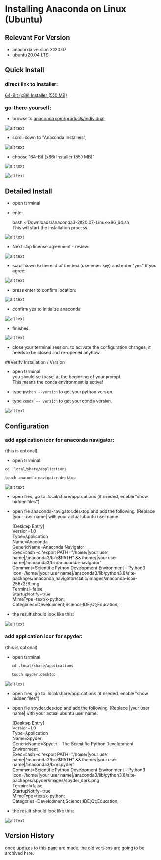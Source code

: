 # Installing Anaconda on Linux (Ubuntu)

## Relevant For Version  

- anaconda version 2020.07
- ubuntu 20.04 LTS


## Quick Install  

### direct link to installer:

[64-Bit (x86) Installer (550 MB)](https://repo.anaconda.com/archive/Anaconda3-2020.07-Linux-x86_64.sh)

### go-there-yourself:

- browse to [anaconda.com/products/individual](https://www.anaconda.com/products/individual),  

![alt text](images/anaconda_ubuntu_2020_07_01.png "Anaconda webpage")

- scroll down to "Anaconda Installers",  

![alt text](images/anaconda_ubuntu_2020_07_02.png "Anaconda webpage scrolled")

- choose "64-Bit (x86) Installer (550 MB)"  

![alt text](images/anaconda_ubuntu_2020_07_03.png "Anaconda download")

![alt text](images/anaconda_ubuntu_2020_07_04.png "Anaconda webpage scrolled")


## Detailed Install  

- open terminal  

- enter  

    bash ~/Downloads/Anaconda3-2020.07-Linux-x86_64.sh  
This will start the installation process.  

![alt text](images/anaconda_ubuntu_2020_07_05.png "terminal 01")

- Next stop license agreement - review:

![alt text](images/anaconda_ubuntu_2020_07_06.png "terminal 02")

- scroll down to the end of the text (use enter key) and enter "yes" if you agree:

![alt text](images/anaconda_ubuntu_2020_07_07.png "terminal 03")

- press enter to confirm location:

![alt text](images/anaconda_ubuntu_2020_07_08.png "terminal 04")

- confirm yes to initialize anaconda:

![alt text](images/anaconda_ubuntu_2020_07_09.png "terminal 05")

- finished:

![alt text](images/anaconda_ubuntu_2020_07_10.png "terminal 06")

- close your terminal session. to activate the configuration changes, it needs to be closed and re-opened anyhow.

##Verify Installation / Version
- open terminal  
you should se (base) at the beginning of your prompt.  
This means the conda environment is active!  

- type `python --version` to get your python version.  

- type `conda -- version` to get your conda version.  

![alt text](images/anaconda_ubuntu_2020_07_11.png "terminal 07")

## Configuration  

### add application icon for anaconda navigator:  
(this is optional)  

- open terminal  

`cd .local/share/applications`

`touch anaconda-navigator.desktop`

![alt text](images/anaconda_ubuntu_2020_07_12.png "terminal 08")

- open files, go to .local/share/applications (if needed, enable "show hidden files")

- open file anaconda-navigator.desktop and add the following. (Replace |your user name| with your actual ubuntu user name.  

    [Desktop Entry]  
    Version=1.0  
    Type=Application  
    Name=Anaconda  
    GenericName=Anaconda Navigator  
    Exec=bash -c 'export PATH="/home/|your user name|/anaconda3/bin:$PATH" && /home/|your user name|/anaconda3/bin/anaconda-navigator'  
    Comment=Scientific Python Development Environment - Python3
    Icon=/home/|your user name|/anaconda3/lib/python3.8/site-packages/anaconda_navigator/static/images/anaconda-icon-256x256.png  
    Terminal=false  
    StartupNotify=true  
    MimeType=text/x-python;  
    Categories=Development;Science;IDE;Qt;Education;  

- the result should look like this:

![alt text](images/anaconda_ubuntu_2020_07_13.png "anaconda-navigator.desktop")

### add application icon for spyder:
(this is optional)  

- open terminal  

```   cd .local/share/applications```

```   touch spyder.desktop```

![alt text](images/anaconda_ubuntu_2020_07_12.png "terminal 08")

- open files, go to .local/share/applications (if needed, enable "show hidden files")

- open file spyder.desktop and add the following. (Replace |your user name| with your actual ubuntu user name.  

    [Desktop Entry]  
    Version=1.0  
    Type=Application  
    Name=Spyder  
    GenericName=Spyder - The Scientific Python Development Environment  
    Exec=bash -c 'export PATH="/home/|your user name|/anaconda3/bin:$PATH" && /home/|your user name|/anaconda3/bin/spyder'  
    Comment=Scientific Python Development Environment - Python3
    Icon=/home/|your user name|/anaconda3/lib/python3.8/site-packages/spyder/images/spyder_dark.png  
    Terminal=false  
    StartupNotify=true  
    MimeType=text/x-python;  
    Categories=Development;Science;IDE;Qt;Education;  

- the result should look like this:

![alt text](images/anaconda_ubuntu_2020_07_14.png "spyder.desktop")

## Version History

once updates to this page are made, the old versions are going to be archived here.  
